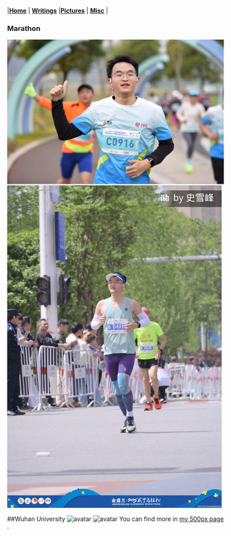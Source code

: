 |[<b>Home</b>](https://shishang2002.github.io/) | [<b>Writings</b>](../publication/list) |[<b>Pictures</b>](../photo/page) | [<b>Misc</b>](../misc/list) |

### Marathon
![avatar](marathon/shaoxing.JPG)
![avatar](marathon/xianning.JPG)

##Wuhan University
![avatar](campus/cam1.JPG)
![avatar](campus/cam2.JPG)
You can find more in <a href="https://500px.com.cn/milesshi">my 500px page </a>.
